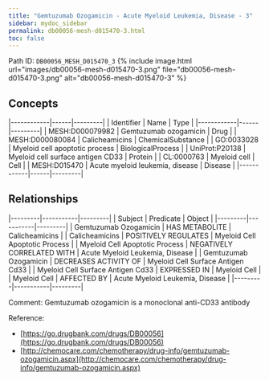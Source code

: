 ```yaml
---
title: "Gemtuzumab Ozogamicin - Acute Myeloid Leukemia, Disease - 3"
sidebar: mydoc_sidebar
permalink: db00056-mesh-d015470-3.html
toc: false 
---
```



Path ID: `DB00056_MESH_D015470_3`
{% include image.html url="images/db00056-mesh-d015470-3.png" file="db00056-mesh-d015470-3.png" alt="db00056-mesh-d015470-3" %}

## Concepts

|------------|------|---------|
| Identifier | Name | Type    |
|------------|------|---------|
| MESH:D000079982 | Gemtuzumab ozogamicin | Drug |
| MESH:D000080084 | Calicheamicins | ChemicalSubstance |
| GO:0033028 | Myeloid cell apoptotic process | BiologicalProcess |
| UniProt:P20138 | Myeloid cell surface antigen CD33 | Protein |
| CL:0000763 | Myeloid cell | Cell |
| MESH:D015470 | Acute myeloid leukemia, disease | Disease |
|------------|------|---------|

## Relationships

|---------|-----------|---------|
| Subject | Predicate | Object  |
|---------|-----------|---------|
| Gemtuzumab Ozogamicin | HAS METABOLITE | Calicheamicins |
| Calicheamicins | POSITIVELY REGULATES | Myeloid Cell Apoptotic Process |
| Myeloid Cell Apoptotic Process | NEGATIVELY CORRELATED WITH | Acute Myeloid Leukemia, Disease |
| Gemtuzumab Ozogamicin | DECREASES ACTIVITY OF | Myeloid Cell Surface Antigen Cd33 |
| Myeloid Cell Surface Antigen Cd33 | EXPRESSED IN | Myeloid Cell |
| Myeloid Cell | AFFECTED BY | Acute Myeloid Leukemia, Disease |
|---------|-----------|---------|

Comment: Gemtuzumab ozogamicin is a monoclonal anti-CD33 antibody

Reference: 
  - [https://go.drugbank.com/drugs/DB00056](https://go.drugbank.com/drugs/DB00056)
  - [http://chemocare.com/chemotherapy/drug-info/gemtuzumab-ozogamicin.aspx](http://chemocare.com/chemotherapy/drug-info/gemtuzumab-ozogamicin.aspx)
